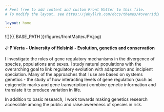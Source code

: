 ```yaml
---
# Feel free to add content and custom Front Matter to this file.
# To modify the layout, see https://jekyllrb.com/docs/themes/#overriding-theme-defaults

layout: home
---
```


![]({{ BASE_PATH }}/figures/frontMatterJPV.jpg)

#### J-P Verta - University of Helsinki - Evolution, genetics and conservation  

I investigate the roles of gene regulatory mechanisms in the divergence of species, populations and sexes. I study natural populations with the overarching goal to link regulatory evolution with adaptation and incipient speciation. Many of the approaches that I use are based on systems genetics - the study of how interacting levels of gene regulation (such as epigenetic marks and gene transcription) combine genetic information and translate it to produce variation in life.

In addition to basic research, I work towards making genetics research accessible among the public and raise awereness of species in risk.

